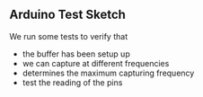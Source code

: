 ## Arduino Test Sketch

We run some tests to verify that

- the buffer has been setup up
- we can capture at different frequencies
- determines the maximum capturing frequency
- test the reading of the pins
